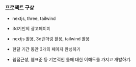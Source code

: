 ### 프로젝트 구상

- nextjs, three, tailwind
- 3d기반의 광고페이지
- nextjs 활용, 3d랜더링 활용, tailwind 활용
- 한달 기간 동안 3개의 페이지 완성하기

- 웹접근성, 웹표준 등 기본적인 틀에 대한 이해도를 가지고 개발하기.
